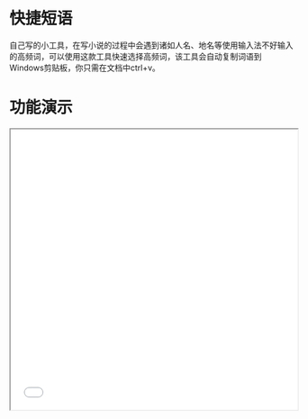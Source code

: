 # 快捷短语
自己写的小工具，在写小说的过程中会遇到诸如人名、地名等使用输入法不好输入的高频词，可以使用这款工具快速选择高频词，该工具会自动复制词语到Windows剪贴板，你只需在文档中ctrl+v。
# 功能演示
<iframe height=498 width=510 src="doc/demonstrate1.mp4">
